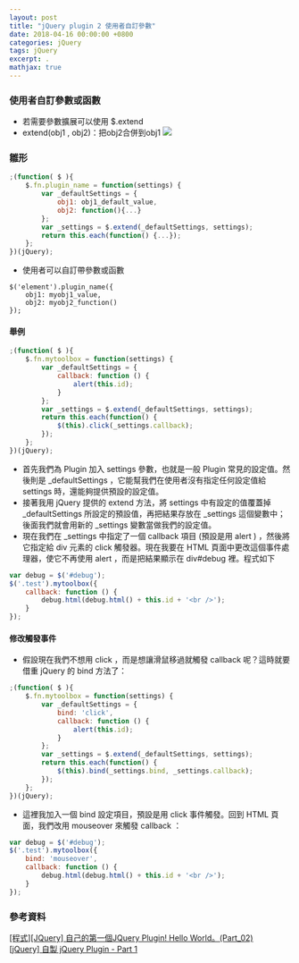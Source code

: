 ```yaml
---
layout: post
title: "jQuery plugin 2 使用者自訂參數"
date: 2018-04-16 00:00:00 +0800
categories: jQuery
tags: jQuery
excerpt: .
mathjax: true
---	
```


### 使用者自訂參數或函數

* 若需要參數擴展可以使用 $.extend
* extend(obj1 , obj2)：把obj2合併到obj1
![](https://i.imgur.com/xGN7dvO.png)

### 雛形

```js
;(function( $ ){
    $.fn.plugin_name = function(settings) {
        var _defaultSettings = {
            obj1: obj1_default_value,
            obj2: function(){...}
        };
        var _settings = $.extend(_defaultSettings, settings);
        return this.each(function() {...});
    };
})(jQuery);
```

* 使用者可以自訂帶參數或函數

```
$('element').plugin_name({
    obj1: myobj1_value,
    obj2: myobj2_function()
});
```

#### 舉例

```js
;(function( $ ){
    $.fn.mytoolbox = function(settings) {
        var _defaultSettings = {
            callback: function () {
                alert(this.id);
            }
        };
        var _settings = $.extend(_defaultSettings, settings);
        return this.each(function() {
            $(this).click(_settings.callback);
        });
    };
})(jQuery);
```

* 首先我們為 Plugin 加入 settings 參數，也就是一般 Plugin 常見的設定值。然後則是 _defaultSettings ，它能幫我們在使用者沒有指定任何設定值給 settings 時，還能夠提供預設的設定值。
* 接著我用 jQuery 提供的 extend 方法，將 settings 中有設定的值覆蓋掉 _defaultSettings 所設定的預設值，再把結果存放在 _settings 這個變數中；後面我們就會用新的 _settings 變數當做我們的設定值。
* 現在我們在 _settings 中指定了一個 callback 項目 (預設是用 alert ) ，然後將它指定給 div 元素的 click 觸發器。現在我要在 HTML 頁面中更改這個事件處理器，使它不再使用 alert ，而是把結果顯示在 div#debug 裡。程式如下

```js
var debug = $('#debug');
$('.test').mytoolbox({
    callback: function () {
        debug.html(debug.html() + this.id + '<br />');
    }
});
```

#### 修改觸發事件

* 假設現在我們不想用 click ，而是想讓滑鼠移過就觸發 callback 呢？這時就要借重 jQuery 的 bind 方法了：

```js
;(function( $ ){
    $.fn.mytoolbox = function(settings) {
        var _defaultSettings = {
            bind: 'click',
            callback: function () {
                alert(this.id);
            }
        };
        var _settings = $.extend(_defaultSettings, settings);
        return this.each(function() {
            $(this).bind(_settings.bind, _settings.callback);
        });
    };
})(jQuery);
```

* 這裡我加入一個 bind 設定項目，預設是用 click 事件觸發。回到 HTML 頁面，我們改用 mouseover 來觸發 callback ：

```js
var debug = $('#debug');
$('.test').mytoolbox({
    bind: 'mouseover',
    callback: function () {
        debug.html(debug.html() + this.id + '<br />');
    }
});
```

### 參考資料
[[程式][JQuery] 自己的第一個JQuery Plugin! Hello World。(Part_02)](http://expect7.pixnet.net/blog/post/38219670)<br>
[[jQuery] 自製 jQuery Plugin - Part 1](http://jaceju.net/2008-05-13-build-your-own-jquery-plugin-1/)